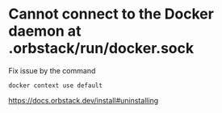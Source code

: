 # Cannot connect to the Docker daemon at .orbstack/run/docker.sock

Fix issue by the command

```shell
docker context use default
```
https://docs.orbstack.dev/install#uninstalling
